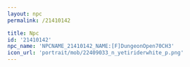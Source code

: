 ```yaml
---
layout: npc
permalink: /21410142

title: Npc
id: '21410142'
npc_name: 'NPCNAME_21410142_NAME:[F]DungeonOpen70CH3'
icon_url: 'portrait/mob/22409033_n_yetiriderwhite_p.png'
---
```

